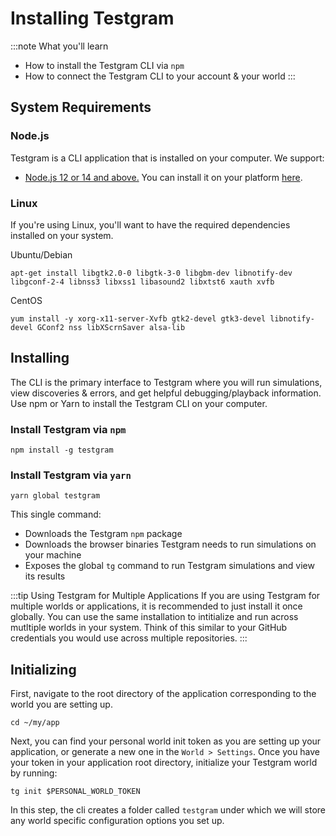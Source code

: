 # Installing Testgram

:::note
What you'll learn
* How to install the Testgram CLI via `npm`
* How to connect the Testgram CLI to your account & your world
:::

## System Requirements
### Node.js
Testgram is a CLI application that is installed on your computer. We support:
* [Node.js 12 or 14 and above.](https://nodejs.org/en/download/) You can install it on your platform [here](https://nodejs.org/en/download/).

### Linux
If you're using Linux, you'll want to have the required dependencies installed on your system.

Ubuntu/Debian
```shell
apt-get install libgtk2.0-0 libgtk-3-0 libgbm-dev libnotify-dev libgconf-2-4 libnss3 libxss1 libasound2 libxtst6 xauth xvfb
```

CentOS
```shell
yum install -y xorg-x11-server-Xvfb gtk2-devel gtk3-devel libnotify-devel GConf2 nss libXScrnSaver alsa-lib
```

## Installing
The CLI is the primary interface to Testgram where you will run simulations, view discoveries & errors, and get helpful debugging/playback information. 
Use npm or Yarn to install the Testgram CLI on your computer.
### Install Testgram via `npm`
```shell
npm install -g testgram
```

### Install Testgram via `yarn`
```shell
yarn global testgram
```

This single command:
* Downloads the Testgram `npm` package
* Downloads the browser binaries Testgram needs to run simulations on your machine
* Exposes the global `tg` command to run Testgram simulations and view its results

:::tip Using Testgram for Multiple Applications
If you are using Testgram for multiple worlds or applications, it is recommended to just install it once globally. 
You can use the same installation to intitialize and run across mutltiple worlds in your system. Think of this similar to 
your GitHub credentials you would use across multiple repositories.
:::

## Initializing
First, navigate to the root directory of the application corresponding to the world you are setting up.
```shell
cd ~/my/app
```
Next, you can find your personal world init token as you are setting up your application, or generate a new one in the `World > Settings`. 
Once you have your token in your application root directory, initialize your Testgram world by running:
```shell
tg init $PERSONAL_WORLD_TOKEN
```

In this step, the cli creates a folder called `testgram` under which we will store any world specific configuration options you set up.



